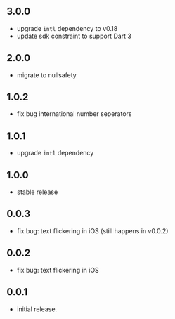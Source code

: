 ## 3.0.0

* upgrade `intl` dependency to v0.18
* update sdk constraint to support Dart 3

## 2.0.0

* migrate to nullsafety

## 1.0.2

* fix bug international number seperators

## 1.0.1

* upgrade `intl` dependency

## 1.0.0

* stable release

## 0.0.3

* fix bug: text flickering in iOS (still happens in v0.0.2)

## 0.0.2

* fix bug: text flickering in iOS

## 0.0.1

* initial release.
